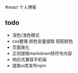 #react 个人博客

## todo
- 深色/浅色模式
- css整理 颜色变量提取 搭配颜色
- 页面美化
- 正则提取markdown除符号内容
- 响应式兼容手机端
- 提取ui库发布npm